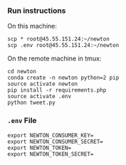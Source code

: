 ### Run instructions

On this machine:
```
scp * root@45.55.151.24:~/newton
scp .env root@45.55.151.24:~/newton
```

On the remote machine in tmux:

```
cd newton
conda create -n newton python=2 pip
source activate newton
pip install -r requirements.php
source activate .env
python tweet.py
```

### `.env` File

```
export NEWTON_CONSUMER_KEY=
export NEWTON_CONSUMER_SECRET=
export NEWTON_TOKEN=
export NEWTON_TOKEN_SECRET=
```